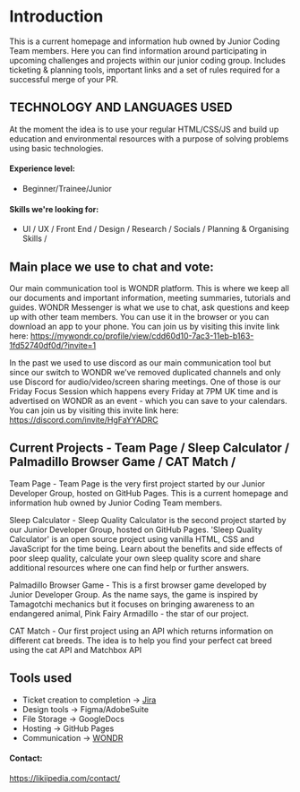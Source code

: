 # Introduction

This is a current homepage and information hub owned by Junior Coding Team members. Here you can find information around participating in upcoming challenges and projects within our junior coding group. Includes ticketing &amp; planning tools, important links and a set of rules required for a successful merge of your PR.

## TECHNOLOGY AND LANGUAGES USED

At the moment the idea is to use your regular HTML/CSS/JS and build up education and environmental resources with a purpose of solving problems using basic technologies.

#### Experience level:

- Beginner/Trainee/Junior

#### Skills we're looking for:

- UI / UX / Front End / Design / Research / Socials / Planning & Organising Skills /

## Main place we use to chat and vote:

Our main communication tool is WONDR platform. This is where we keep all our documents and important information, meeting summaries, tutorials and guides. WONDR Messenger is what we use to chat, ask questions and keep up with other team members. You can use it in the browser or you can download an app to your phone. You can join us by visiting this invite link here: https://mywondr.co/profile/view/cdd60d10-7ac3-11eb-b163-1fd52740df0d/?invite=1

In the past we used to use discord as our main communication tool but since our switch to WONDR we’ve removed duplicated channels and only use Discord for audio/video/screen sharing meetings. One of those is our Friday Focus Session which happens every Friday at 7PM UK time and is advertised on WONDR as an event - which you can save to your calendars. You can join us by visiting this invite link here: https://discord.com/invite/HgFaYYADRC

## Current Projects - Team Page / Sleep Calculator / Palmadillo Browser Game / CAT Match /

Team Page - Team Page is the very first project started by our Junior Developer Group, hosted on GitHub Pages. This is a current homepage and information hub owned by Junior Coding Team members.

Sleep Calculator - Sleep Quality Calculator is the second project started by our Junior Developer Group, hosted on GitHub Pages. 'Sleep Quality Calculator' is an open source project using vanilla HTML, CSS and JavaScript for the time being. Learn about the benefits and side effects of poor sleep quality, calculate your own sleep quality score and share additional resources where one can find help or further answers.

Palmadillo Browser Game - This is a first browser game developed by Junior Developer Group. As the name says, the game is inspired by Tamagotchi mechanics but it focuses on bringing awareness to an endangered animal, Pink Fairy Armadillo - the star of our project.

CAT Match - Our first project using an API which returns information on different cat breeds. The idea is to help you find your perfect cat breed using the cat API and Matchbox API

## Tools used

- Ticket creation to completion -> [Jira](https://bit.ly/3aS157t)
- Design tools -> Figma/AdobeSuite
- File Storage -> GoogleDocs
- Hosting -> GitHub Pages
- Communication -> [WONDR](https://mywondr.co/profile/view/cdd60d10-7ac3-11eb-b163-1fd52740df0d/?invite=1)


#### Contact:

https://likiipedia.com/contact/
